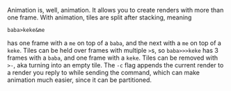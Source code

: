 Animation is, well, animation. It allows you to create renders with more than one frame.
With animation, tiles are split after stacking, meaning
```
baba>keke&me
```
has one frame with a `me` on top of a `baba`, and the next with a `me` on top of a `keke`.
Tiles can be held over frames with multiple `>`s, so `baba>>>keke` has 3 frames with a `baba`, and one frame with a `keke`. Tiles can be removed with `>-`, aka turning into an empty tile.
The `-c` flag appends the current render to a render you reply to while sending the command, which can make animation much easier, since it can be partitioned.